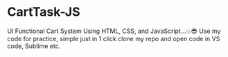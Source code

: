 # CartTask-JS
 UI Functional Cart System Using HTML, CSS, and JavaScript...💥😎 Use my code for practice, simple just in 1 click clone my repo and open code in VS code, Sublime etc.
